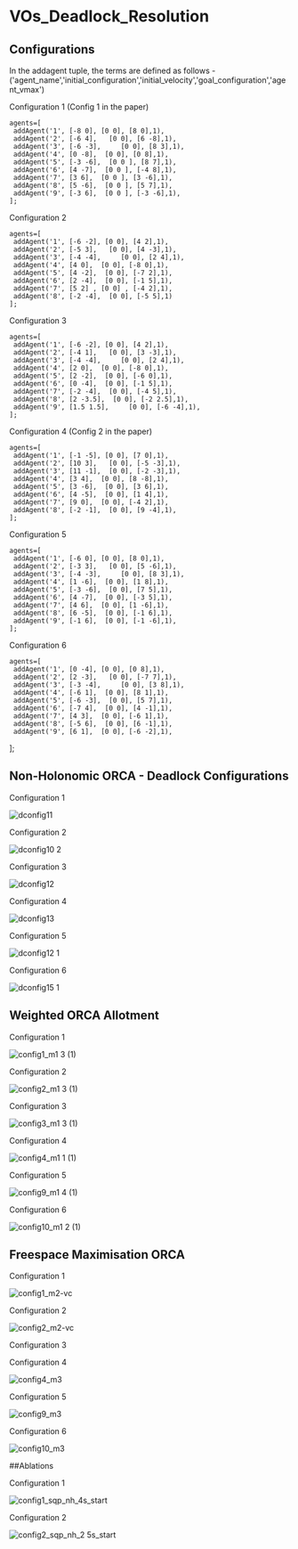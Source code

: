 
# VOs_Deadlock_Resolution

## Configurations

In the addagent tuple, the terms are defined as follows - ('agent_name','initial_configuration','initial_velocity','goal_configuration','agent_vmax')

Configuration 1 (Config 1 in the paper)

    agents=[
     addAgent('1', [-8 0], [0 0], [8 0],1),
     addAgent('2', [-6 4],   [0 0], [6 -8],1),
     addAgent('3', [-6 -3],     [0 0], [8 3],1),
     addAgent('4', [0 -8],  [0 0], [0 8],1),
     addAgent('5', [-3 -6],  [0 0 ], [8 7],1), 
     addAgent('6', [4 -7],  [0 0 ], [-4 8],1), 
     addAgent('7', [3 6],  [0 0 ], [3 -6],1), 
     addAgent('8', [5 -6],  [0 0 ], [5 7],1), 
     addAgent('9', [-3 6],  [0 0 ], [-3 -6],1), 
    ];

Configuration 2

    agents=[
     addAgent('1', [-6 -2], [0 0], [4 2],1),
     addAgent('2', [-5 3],   [0 0], [4 -3],1),
     addAgent('3', [-4 -4],     [0 0], [2 4],1),
     addAgent('4', [4 0],  [0 0], [-8 0],1),
     addAgent('5', [4 -2],  [0 0], [-7 2],1), 
     addAgent('6', [2 -4],  [0 0], [-1 5],1), 
     addAgent('7', [5 2] , [0 0] , [-4 2],1),
     addAgent('8', [-2 -4],  [0 0], [-5 5],1)
    ];

Configuration 3

    agents=[
     addAgent('1', [-6 -2], [0 0], [4 2],1),
     addAgent('2', [-4 1],   [0 0], [3 -3],1),
     addAgent('3', [-4 -4],     [0 0], [2 4],1),
     addAgent('4', [2 0],  [0 0], [-8 0],1),
     addAgent('5', [2 -2],  [0 0], [-6 0],1), 
     addAgent('6', [0 -4],  [0 0], [-1 5],1), 
     addAgent('7', [-2 -4],  [0 0], [-4 5],1),
     addAgent('8', [2 -3.5],  [0 0], [-2 2.5],1),
     addAgent('9', [1.5 1.5],     [0 0], [-6 -4],1),
    ];

Configuration 4 (Config 2 in the paper)

    agents=[
     addAgent('1', [-1 -5], [0 0], [7 0],1),
     addAgent('2', [10 3],   [0 0], [-5 -3],1),
     addAgent('3', [11 -1],  [0 0], [-2 -3],1),
     addAgent('4', [3 4],  [0 0], [8 -8],1),
     addAgent('5', [3 -6],  [0 0], [3 6],1), 
     addAgent('6', [4 -5],  [0 0], [1 4],1), 
     addAgent('7', [9 0],  [0 0], [-4 2],1),
     addAgent('8', [-2 -1],  [0 0], [9 -4],1),  
    ];

Configuration 5

    agents=[
     addAgent('1', [-6 0], [0 0], [8 0],1),
     addAgent('2', [-3 3],   [0 0], [5 -6],1),
     addAgent('3', [-4 -3],     [0 0], [8 3],1),
     addAgent('4', [1 -6],  [0 0], [1 8],1),
     addAgent('5', [-3 -6],  [0 0], [7 5],1), 
     addAgent('6', [4 -7],  [0 0], [-3 5],1), 
     addAgent('7', [4 6],  [0 0], [1 -6],1), 
     addAgent('8', [6 -5],  [0 0], [-1 6],1), 
     addAgent('9', [-1 6],  [0 0], [-1 -6],1), 
    ];

Configuration 6

    agents=[
     addAgent('1', [0 -4], [0 0], [0 8],1),
     addAgent('2', [2 -3],   [0 0], [-7 7],1),
     addAgent('3', [-3 -4],     [0 0], [3 8],1),
     addAgent('4', [-6 1],  [0 0], [8 1],1),
     addAgent('5', [-6 -3],  [0 0], [5 7],1), 
     addAgent('6', [-7 4],  [0 0], [4 -1],1), 
     addAgent('7', [4 3],  [0 0], [-6 1],1), 
     addAgent('8', [-5 6],  [0 0], [6 -1],1), 
     addAgent('9', [6 1],  [0 0], [-6 -2],1), 
   ];
   
## Non-Holonomic ORCA - Deadlock Configurations

Configuration 1

![dconfig11](https://user-images.githubusercontent.com/64011517/125907362-012f8696-4f8f-401d-a98f-788035523081.gif)

Configuration 2

![dconfig10 2](https://user-images.githubusercontent.com/64011517/125907384-035e324b-d104-4b9f-86d7-9df5d10c3958.gif)

Configuration 3

![dconfig12](https://user-images.githubusercontent.com/64011517/125907405-dcacbbdf-0c46-4942-9e6e-f5e685b3fdf0.gif)

Configuration 4

![dconfig13](https://user-images.githubusercontent.com/64011517/125907438-6b4af8c3-e7e2-44ea-bf6c-6cc593f20924.gif)

Configuration 5

![dconfig12 1](https://user-images.githubusercontent.com/64011517/125907469-8a955cc1-ff36-408a-9031-4df0164a7e19.gif)

Configuration 6

![dconfig15 1](https://user-images.githubusercontent.com/64011517/125907494-de8c00c4-756b-4f9f-8e86-5d723363456a.gif)


## Weighted ORCA Allotment
Configuration 1

![config1_m1 3 (1)](https://user-images.githubusercontent.com/64011517/125901360-93c30811-f40d-4d7f-b109-e7233b60316b.gif)

Configuration 2

![config2_m1 3 (1)](https://user-images.githubusercontent.com/64011517/125902302-f343a4b6-05c4-4ce8-80cf-fbbb4580be36.gif)

Configuration 3

![config3_m1 3 (1)](https://user-images.githubusercontent.com/64011517/125902315-cf38ad0b-d5a2-42b8-ae3e-ae87e1ced29d.gif)

Configuration 4

![config4_m1 1 (1)](https://user-images.githubusercontent.com/64011517/125902321-3705aec8-eb87-46d3-b746-b5c3976c3107.gif)

Configuration 5

![config9_m1 4 (1)](https://user-images.githubusercontent.com/64011517/125902336-ed4842e4-a5a8-4c42-8c87-a3e8dad76a35.gif)

Configuration 6

![config10_m1 2 (1)](https://user-images.githubusercontent.com/64011517/125902354-a1ec3075-5fe2-4385-8b65-e09a6aa03d14.gif)

## Freespace Maximisation ORCA

Configuration 1

![config1_m2-vc](https://user-images.githubusercontent.com/64011517/125909822-885f2aa9-5769-4ef9-abde-84749966cb05.gif)

Configuration 2

![config2_m2-vc](https://user-images.githubusercontent.com/64011517/125910592-ed7e3416-4165-4c09-b81b-bc9c57ae180f.gif)

Configuration 3

Configuration 4

![config4_m3](https://user-images.githubusercontent.com/64011517/125909851-48e78944-50c1-4cb3-a1f0-949f8aca222b.gif)

Configuration 5

![config9_m3](https://user-images.githubusercontent.com/64011517/125909877-39b251de-dff3-4570-ba77-0b82e2834cd6.gif)

Configuration 6

![config10_m3](https://user-images.githubusercontent.com/64011517/125909898-7255ef96-cdfa-4fdd-8fd8-c0c77bf37c92.gif)

##Ablations

Configuration 1

![config1_sqp_nh_4s_start](https://user-images.githubusercontent.com/64011517/125911339-e1747ad7-9da7-4f5c-bc51-99a4a9dc6a0c.gif)

Configuration 2 

![config2_sqp_nh_2 5s_start](https://user-images.githubusercontent.com/64011517/125911322-39ce022d-0fc8-4005-9759-3ee1d85bda51.gif)






